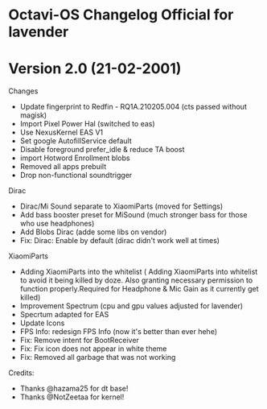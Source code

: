 # Octavi-OS Changelog Official for lavender
# Version 2.0 (21-02-2001)

Changes
  - Update fingerprint to Redfin - RQ1A.210205.004 (cts passed without magisk)
  - Import Pixel Power Hal (switched to eas)
  - Use NexusKernel EAS V1
  - Set google AutofillService default
  - Disable foreground prefer_idle & reduce TA boost
  - import Hotword Enrollment blobs
  - Removed all apps prebuilt
  - Drop non-functional soundtrigger

Dirac
   - Dirac/Mi Sound separate to XiaomiParts (moved for Settings)
   - Add bass booster preset for MiSound (much stronger bass for those who use headphones)
   - Add Blobs Dirac (adde some libs on vendor)
   - Fix: Dirac: Enable by default (dirac didn't work well at times)

XiaomiParts
   - Adding XiaomiParts into the whitelist ( Adding XiaomiParts into whitelist to avoid it being killed by
     doze. Also granting necessary permission to function properly.Required for Headphone & Mic Gain as it currently get killed)
   - Improvement Spectrum (cpu and gpu values adjusted for lavender)
   - Specrtum adapted for EAS
   - Update Icons
   - FPS Info: redesign FPS Info (now it's better than ever hehe)
   - Fix: Remove intent for BootReceiver
   - Fix: Fix icon does not appear in white theme
   - Fix: Removed all garbage that was not working

Credits:
   - Thanks @hazama25 for dt base!
   - Thanks @NotZeetaa for kernel!

